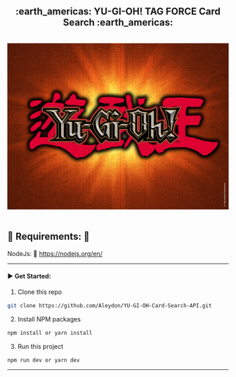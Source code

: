 <h2 align='center'>:earth_americas: YU-GI-OH! TAG FORCE Card Search :earth_americas:</h2>

<p align="center">
  <br>
  <img width="900" src="./assets/yu-gi-oh.jpg" alt="Yu-Gi-Oh! Card Search">
  <br>
  <br>
</p>

## :pushpin: Requirements: :pushpin:

NodeJs: :link: https://nodejs.org/en/

---

#### :arrow_forward: Get Started:

1. Clone this repo

```sh
git clone https://github.com/Aleydon/YU-GI-OH-Card-Search-API.git
```

2. Install NPM packages

```sh
npm install or yarn install
```

3.  Run this project

```sh
npm run dev or yarn dev
```

---
